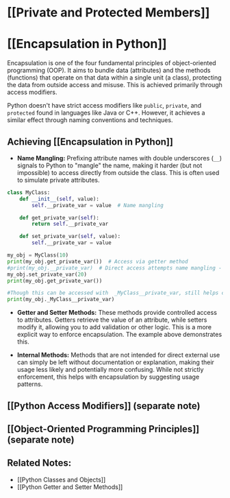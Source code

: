 # [[Private and Protected Members]]
# [[Encapsulation in Python]] 
Encapsulation is one of the four fundamental principles of object-oriented programming (OOP).  It aims to bundle data (attributes) and the methods (functions) that operate on that data within a single unit (a class), protecting the data from outside access and misuse.  This is achieved primarily through access modifiers.

Python doesn't have strict access modifiers like `public`, `private`, and `protected` found in languages like Java or C++. However, it achieves a similar effect through naming conventions and techniques.

##  Achieving [[Encapsulation in Python]] 
* **Name Mangling:**  Prefixing attribute names with double underscores (`__`) signals to Python to "mangle" the name, making it harder (but not impossible) to access directly from outside the class. This is often used to simulate private attributes.

```python
class MyClass:
    def __init__(self, value):
        self.__private_var = value  # Name mangling

    def get_private_var(self):
        return self.__private_var

    def set_private_var(self, value):
        self.__private_var = value

my_obj = MyClass(10)
print(my_obj.get_private_var())  # Access via getter method
#print(my_obj.__private_var)  # Direct access attempts name mangling -  AttributeError
my_obj.set_private_var(20)
print(my_obj.get_private_var())

#Though this can be accessed with  _MyClass__private_var, still helps control access
print(my_obj._MyClass__private_var)
```

* **Getter and Setter Methods:** These methods provide controlled access to attributes.  Getters retrieve the value of an attribute, while setters modify it, allowing you to add validation or other logic.  This is a more explicit way to enforce encapsulation.  The example above demonstrates this.


* **Internal Methods:** Methods that are not intended for direct external use can simply be left without documentation or explanation, making their usage less likely and potentially more confusing.  While not strictly enforcement, this helps with encapsulation by suggesting usage patterns.



## [[Python Access Modifiers]]  (separate note)

## [[Object-Oriented Programming Principles]] (separate note)

## Related Notes:
* [[Python Classes and Objects]]
* [[Python Getter and Setter Methods]]

